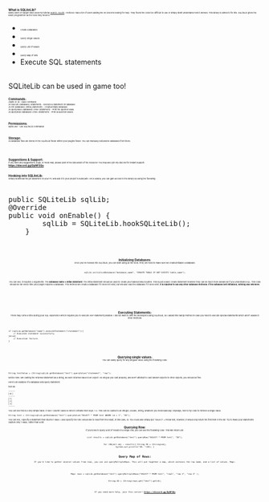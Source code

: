<p><span style="font-size: 6px;"><strong>What is SQLiteLib?</strong></span><br />
<span style="font-size: 4px;">Many users on spigot have used my tutorial <a href="'https://www.spigotmc.org/threads/how-to-sqlite.56847/'">How to: SQLite</a>. I noticed I had a ton of users adding me on Discord looking for help. They found the code too difficult to use or simply didnt understand how it worked. This library is aimed to fix this. SQLiteLib gives the basic programmer all the tools they need to:</span><br />
<ul><li><span style="font-size: 4px;">Create Databases</span><br />
<li><span style="font-size: 4px;">Query Single Values</span><br />
<li><span style="font-size: 4px;">Query List of values</span><br />
<li><span style="font-size: 4px;">Query Map of lists</span><br />
<li>Execute SQL statements</ul><br />
SQLiteLib can be used in game too!</p>

<p><span style="font-size: 6px;"><strong>Commands:</strong></span><br />
<span style="font-size: 4px;">/sqlite or /sl - base command<br />
/sl execute {database} {statement} - Execute a statement on database<br />
/sl init {database} {initial_statement} - Create/Initiate database<br />
/sl queryvalue {database} {row} {statement} - Print the queried value.<br />
/sl queryRow {database} {row} {statement} - Print all queried values.<br />
</span><br />
<span style="font-size: 6px;"><strong>Permissions:</strong></span><br />
<span style="font-size: 4px;">sqlite.use - Use SQLiteLib commands<br />
</span><br />
<span style="font-size: 6px;"><strong>Storage:</strong></span><br />
<span style="font-size: 4px;">All database files are stored in the SQLiteLib folder within your plugins folder. You can manually edit/delete databases from there.</p>

<p></span><br />
<span style="font-size: 6px;"><strong>Suggestions & Support:</strong></span><br />
<span style="font-size: 4px;">If you have any suggestions, bugs, or need help, please post in the discussion of the resource! You may also join my discord for instant support:</span><br />
<span style="font-size: 5px;"><strong><a href="https://discord.gg/DpNFSQu">https://discord.gg/DpNFSQu</a></strong></p>

<p><span style="font-size: 6px;"><strong>Hooking into SQLiteLib:</strong></span></span><br />
<span style="font-size: 5px;"><span style="font-size: 4px;">Simply download the jar anywhere on your PC and add it to your project's build path. Once added, you can gain access to the library by using the following:</span></span><br />
</center><br />
<span style="font-size: 5px;"><span style="font-size: 4px;"><pre>public SQLiteLib sqlLib; 
@Override
public void onEnable() {
        sqlLib = SQLiteLib.hookSQLiteLib();
    }</pre></span></span><br />
<span style="font-size: 5px;"><span style="font-size: 4px;"></span></span></p>

<p><center></p>

<p><span style="font-size: 5px;"><span style="font-size: 6px;"><strong>Initializing Databases:</strong></span></span><br />
<span style="font-size: 5px;"><span style="font-size: 4px;">Once you've hooked into SQLiteLib, you can start using all the tools. First, we need to make sure we create/initialize a database.</span></span><br />
</center></p>

<p><center><span style="font-size: 5px;"><span style="font-size: 4px;"><pre>sqlLib.initializeDatabase("database_name", "CREATE TABLE IF NOT EXISTS table_name");</pre></span></span></p>

<p><span style="font-size: 5px;"><span style="font-size: 4px;">You can see, it requires 2 arguments. The <strong>database name</strong> & <strong>initial statement</strong>. The initial statement should be used to create your tables/rows/columns. This is just a basic create statement however they can be much more advanced if you understand SQL. This code should be ran every time your plugin requires a database. This method will create a database if it does not exist, but will also load the database if it does exist. <strong>It is required to use any other database methods. If the database isnt initialized, nothing else will work.</strong></span></span></center></p>

<p><span style="font-size: 4px;"><br />
</span><br />
<center><strong><span style="font-size: 6px;">Executing Statements:</span></strong><br />
<span style="font-size: 4px;">There may come a time during your SQL experience which requires you to execute ANY statement possible. I did not want to limit the developers using SQLiteLib, so I added this handy method in case you need to execute special statements which aren't usable in other methods. <br />
</span></center><br />
<span style="font-size: 4px;"><pre>if (sqlLib.getDatabase("name").executeStatement("statement")){
    // Executed statement successfully
}else{
    // Execution failure.
}</pre><br />
</span><br />
<center><span style="font-size: 6px;"><strong>Querying single values:</strong></span><br />
<span style="font-size: 4px;">You can easily query for any singular value using the following code:<br />
</span></center><br />
<span style="font-size: 4px;"><pre>String testValue = (String)sqlLib.getDatabase("test").queryValue("statement", "row");</pre></p>

<p>Notice how I am casting the returned statement as a string, as each returned value is an Object. As long as you cast properly, and don't attempt to cast random objects to other objects, you should be fine.</p>

<p>Here's an example of a database and query statement.</span></p>

<p>test.db:</p>

<p>-------<br />
| ID  |<br />
-------<br />
|  1   |<br />
|  2   |<br />
|  3   |<br />
-------</p>

<p>You can see this is a very simple table. It has 1 column called ID which contains their keys. 1-3. This can be casted to an Integer, Double, String, whatever you need basically. Anyways, here's my code to retrieve a single value.</p>

<p><pre>String test = (String)sqlLib.getDatabase("test").queryValue("SELECT * FROM test WHERE id = 1", "ID");</pre></p>

<p>You can see, I specify a statement that returns 1 value. I also specify the row I would like to read from the result, in this case, ID. You could also simply put "SELECT * FROM test, however, it would only return the first item in the list. Try to make your statements capture only 1 value, rather than a list.</p>

<p><center><span style="font-size: 6px;"><strong>Querying Row:</strong></span><br />
<span style="font-size: 4px;">If you'd like to query a list of results in a single row, you can use the following code. This will return List<Object>.<br />
</span></center><br />
<span style="font-size: 4px;"><pre>List<Object> results = sqlLib.getDatabase("test").queryRow("SELECT * FROM test", "ID");


for (Object obj : results){
   String ID = (String)obj;
   System.out.println("ID: "+ID);
}</pre></span></p>

<p><center><span style="font-size: 6px;"><strong>Query Map of Rows:</strong></span><br />
If you'd like to gather several values from rows, you can use queryMultipleRows. This will put together a map, which contains the row name, and a list of values. Map<row_name, List<Object>>.<br />
</center><br />
<pre>Map<String, List<Object>> rows = sqlLib.getDatabase("test").queryMultipleRows("SELECT * FROM test", "row1", "row 2", "row 3" );

String ID = (String)rows.get("test").get(0);</pre></p>

<p><center>If you need more help, join this server! <strong><a href="https://discord.gg/DpNFSQu">https://discord.gg/DpNFSQu</a></strong></center></p>